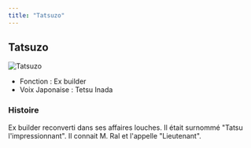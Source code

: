 ```yaml
---
title: "Tatsuzo"
---
```


Tatsuzo
-------


![Tatsuzo](/images/stories/saga/gundambf/persos/tatsuzo.png)


* Fonction : Ex builder
* Voix Japonaise : Tetsu Inada


### Histoire


Ex builder reconverti dans ses affaires louches. Il était surnommé "Tatsu l'impressionnant". Il connait M. Ral et l'appelle "Lieutenant".


